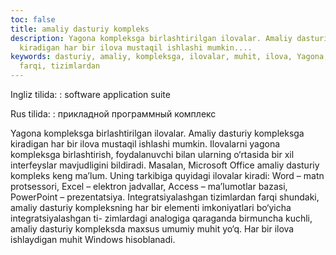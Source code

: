 ```yaml
---
toc: false
title: amaliy dasturiy kompleks
description: Yagona kompleksga birlashtirilgan ilovalar. Amaliy dasturiy kompleksga
  kiradigan har bir ilova mustaqil ishlashi mumkin....
keywords: dasturiy, amaliy, kompleksga, ilovalar, muhit, ilova, Yagona, shundaki,
  farqi, tizimlardan
---
```


Ingliz tilida:
:   software application suite

Rus tilida:
:   прикладной программный комплекс

Yagona kompleksga birlashtirilgan ilovalar. Amaliy dasturiy kompleksga kiradigan har bir ilova mustaqil ishlashi mumkin. Ilovalarni yagona kompleksga birlashtirish, foydalanuvchi bilan ularning o‘rtasida bir xil interfeyslar mavjudligini bildiradi. Masalan, Microsoft Office amaliy dasturiy kompleks keng ma’lum. Uning tarkibiga quyidagi ilovalar kiradi: Word – matn protsessori, Excel – elektron jadvallar, Access – ma’lumotlar bazasi, PowerPoint – prezentatsiya. Integratsiyalashgan tizimlardan farqi shundaki, amaliy dasturiy kompleksning har bir elementi imkoniyatlari bo‘yicha integratsiyalashgan ti-
 zimlardagi analogiga qaraganda birmuncha kuchli, amaliy dasturiy kompleksda maxsus umumiy muhit yo‘q. Har bir ilova ishlaydigan muhit Windows hisoblanadi.
